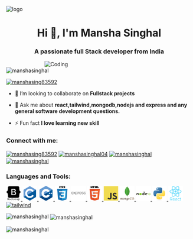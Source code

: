 ![logo](https://i.pinimg.com/736x/6c/2c/a2/6c2ca251b5b02d40b6278375bee2b1c6.jpg)
<h1 align="center">Hi 👋, I'm Mansha Singhal</h1>
<h3 align="center">A passionate full Stack developer from India</h3>
<img align="right" alt = "Coding" width="400" src="https://cdn.dribbble.com/users/4055494/screenshots/15215756/media/d2b66c4ca0192aa26d103448b3d1518b.gif">
<p align="left"> <img src="https://komarev.com/ghpvc/?username=manshasinghal&label=Profile%20views&color=0e75b6&style=flat" alt="manshasinghal" /> </p>

<p align="left"> <a href="https://twitter.com/manshasing83592" target="blank"><img src="https://img.shields.io/twitter/follow/manshasing83592?logo=twitter&style=for-the-badge" alt="manshasing83592" /></a> </p>

- 👯 I’m looking to collaborate on **Fullstack projects**

- 💬 Ask me about **react,tailwind,mongodb,nodejs and express and any general software development questions.**

- ⚡ Fun fact **I love learning new skill**

<h3 align="left">Connect with me:</h3>
<p align="left">
<a href="https://twitter.com/manshasing83592" target="blank"><img align="center" src="https://raw.githubusercontent.com/rahuldkjain/github-profile-readme-generator/master/src/images/icons/Social/twitter.svg" alt="manshasing83592" height="30" width="40" /></a>
<a href="https://linkedin.com/in/manshasinghal04" target="blank"><img align="center" src="https://raw.githubusercontent.com/rahuldkjain/github-profile-readme-generator/master/src/images/icons/Social/linked-in-alt.svg" alt="manshasinghal04" height="30" width="40" /></a>
<a href="https://instagram.com/manshasinghal" target="blank"><img align="center" src="https://raw.githubusercontent.com/rahuldkjain/github-profile-readme-generator/master/src/images/icons/Social/instagram.svg" alt="manshasinghal" height="30" width="40" /></a>
<a href="https://www.leetcode.com/manshasinghal" target="blank"><img align="center" src="https://raw.githubusercontent.com/rahuldkjain/github-profile-readme-generator/master/src/images/icons/Social/leet-code.svg" alt="manshasinghal" height="30" width="40" /></a>
</p>

<h3 align="left">Languages and Tools:</h3>
<p align="left"> <a href="https://getbootstrap.com" target="_blank" rel="noreferrer"> <img src="https://raw.githubusercontent.com/devicons/devicon/master/icons/bootstrap/bootstrap-plain-wordmark.svg" alt="bootstrap" width="40" height="40"/> </a> <a href="https://www.cprogramming.com/" target="_blank" rel="noreferrer"> <img src="https://raw.githubusercontent.com/devicons/devicon/master/icons/c/c-original.svg" alt="c" width="40" height="40"/> </a> <a href="https://www.w3schools.com/cpp/" target="_blank" rel="noreferrer"> <img src="https://raw.githubusercontent.com/devicons/devicon/master/icons/cplusplus/cplusplus-original.svg" alt="cplusplus" width="40" height="40"/> </a> <a href="https://www.w3schools.com/css/" target="_blank" rel="noreferrer"> <img src="https://raw.githubusercontent.com/devicons/devicon/master/icons/css3/css3-original-wordmark.svg" alt="css3" width="40" height="40"/> </a> <a href="https://expressjs.com" target="_blank" rel="noreferrer"> <img src="https://raw.githubusercontent.com/devicons/devicon/master/icons/express/express-original-wordmark.svg" alt="express" width="40" height="40"/> </a> <a href="https://www.w3.org/html/" target="_blank" rel="noreferrer"> <img src="https://raw.githubusercontent.com/devicons/devicon/master/icons/html5/html5-original-wordmark.svg" alt="html5" width="40" height="40"/> </a> <a href="https://developer.mozilla.org/en-US/docs/Web/JavaScript" target="_blank" rel="noreferrer"> <img src="https://raw.githubusercontent.com/devicons/devicon/master/icons/javascript/javascript-original.svg" alt="javascript" width="40" height="40"/> </a> <a href="https://www.mongodb.com/" target="_blank" rel="noreferrer"> <img src="https://raw.githubusercontent.com/devicons/devicon/master/icons/mongodb/mongodb-original-wordmark.svg" alt="mongodb" width="40" height="40"/> </a> <a href="https://nodejs.org" target="_blank" rel="noreferrer"> <img src="https://raw.githubusercontent.com/devicons/devicon/master/icons/nodejs/nodejs-original-wordmark.svg" alt="nodejs" width="40" height="40"/> </a> <a href="https://www.python.org" target="_blank" rel="noreferrer"> <img src="https://raw.githubusercontent.com/devicons/devicon/master/icons/python/python-original.svg" alt="python" width="40" height="40"/> </a> <a href="https://reactjs.org/" target="_blank" rel="noreferrer"> <img src="https://raw.githubusercontent.com/devicons/devicon/master/icons/react/react-original-wordmark.svg" alt="react" width="40" height="40"/> </a> <a href="https://tailwindcss.com/" target="_blank" rel="noreferrer"> <img src="https://www.vectorlogo.zone/logos/tailwindcss/tailwindcss-icon.svg" alt="tailwind" width="40" height="40"/> </a> </p>

<p><img align="left" src="https://github-readme-stats.vercel.app/api/top-langs?username=manshasinghal&show_icons=true&locale=en&layout=compact" alt="manshasinghal" /></p>

<p>&nbsp;<img align="center" src="https://github-readme-stats.vercel.app/api?username=manshasinghal&show_icons=true&locale=en" alt="manshasinghal" /></p>

<p><img align="center" src="https://github-readme-streak-stats.herokuapp.com/?user=manshasinghal&" alt="manshasinghal" /></p>
